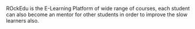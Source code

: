 ROckEdu is the E-Learning Platform of wide range of courses, each student can also become an mentor for other students in order to improve the slow learners also.
